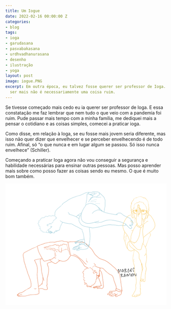 ```yaml
---
title: Um Iogue
date: 2022-02-16 00:00:00 Z
categories:
- blog
tags:
- ioga
- garudasana
- pasvabakasana
- urdhvadhanurasana
- desenho
- ilustração
- yoga
layout: post
image: iogue.PNG
excerpt: Em outra época, eu talvez fosse querer ser professor de Ioga. Mas não poder
  ser mais não é necessariamente uma coisa ruim.
---
```


Se tivesse começado mais cedo eu ia querer ser professor de Ioga. E essa constatação me faz lembrar que nem tudo o que veio com a pandemia foi ruim. Pude passar mais tempo com a minha família, me dediquei mais a pensar o cotidiano e as coisas simples, comecei a praticar ioga.

Como disse, em relação à Ioga, se eu fosse mais jovem seria diferente, mas isso não quer dizer que envelhecer e se perceber envelhecendo é de todo ruim. Afinal, só “o que nunca e em lugar algum se passou. Só isso nunca envelhece” (Schiller).

Começando a praticar Ioga agora não vou conseguir a segurança e habilidade necessárias para ensinar outras pessoas. Mas posso aprender mais sobre como posso fazer as coisas sendo eu mesmo. O que é muito bom também.

<img src="/assets/images/iogue.PNG">
